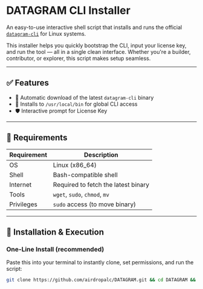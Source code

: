 # DATAGRAM CLI Installer

An easy-to-use interactive shell script that installs and runs the official [`datagram-cli`](https://github.com/Datagram-Group/datagram-cli-release`) for Linux systems.

This installer helps you quickly bootstrap the CLI, input your license key, and run the tool — all in a single clean interface. Whether you're a builder, contributor, or explorer, this script makes setup seamless.

---

## ✅ Features

- 🔧 Automatic download of the latest `datagram-cli` binary
- 📁 Installs to `/usr/local/bin` for global CLI access
- 🛡️ Interactive prompt for License Key

---

## 🧰 Requirements

| Requirement      | Description                        |
|------------------|------------------------------------|
| OS               | Linux (x86_64)                     |
| Shell            | Bash-compatible shell              |
| Internet         | Required to fetch the latest binary|
| Tools            | `wget`, `sudo`, `chmod`, `mv`      |
| Privileges       | `sudo` access (to move binary)     |

---

## 🚀 Installation & Execution

### One-Line Install (recommended)

Paste this into your terminal to instantly clone, set permissions, and run the script:

```bash
git clone https://github.com/airdropalc/DATAGRAM.git && cd DATAGRAM && chmod +x install_datagram.sh && ./install_datagram.sh
